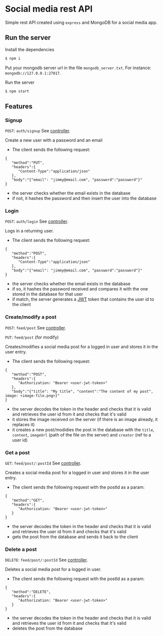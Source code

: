 # Social media rest API

Simple rest API created using `express` and MongoDB for a social media app.

## Run the server
Install the dependencies
```sh
$ npm i
```

Put your mongodb server url in the file `mongodb_server.txt`. For instance: `mongodb://127.0.0.1:27017`.

Run the server
```sh
$ npm start
```

## Features

### Signup
 `POST`: `auth/signup` See [controller](https://github.com/jimousse/node-rest-api/blob/main/controllers/auth/signup.js).

Create a new user with a password and an email
- The client sends the following request:
```
{
   "method":"PUT",
   "headers":{
      "Content-Type":"application/json"
   },
   "body":"{"email": "jimmy@email.com", "password":"password"}"
}
```
- the server checks whether the email exists in the database
- if not, it hashes the password and then insert the user into the database

### Login
 `POST`: `auth/login` See [controller](https://github.com/jimousse/node-rest-api/blob/main/controllers/auth/login.js).

Logs in a returning user.
- The client sends the following request:
```
{
   "method":"POST",
   "headers":{
      "Content-Type":"application/json"
   },
   "body":"{"email": "jimmy@email.com", "password":"password"}"
}
```
- the server checks whether the email exists in the database
- if so, it hashes the password received and compares it with the one stored in the database for that user
- if match, the server generates a [JWT](https://jwt.io/introduction) token that contains the user id to the client

### Create/modify a post
 `POST`: `feed/post` See [controller](https://github.com/jimousse/node-rest-api/blob/main/controllers/feed/create-post.js).

`PUT`: `feed/post` (for modify)

Creates/modifies a social media post for a logged in user and stores it in the user entry.
- The client sends the following request:
```
{
   "method":"POST",
   "headers":{
      "Authorization: "Bearer <user-jwt-token>"
   },
   "body":"{"title": "My title", "content":"The content of my post", image: <image-file.png>}"
}
```
- the server decodes the token in the header and checks that it is valid and retrieves the user id from it and checks that it's valid
- it stores the image received on the server (if there is an image already, it replaces it)
- it creates a new post/modidies the post in the database with the `title`, `content`, `imageUrl` (path of the file on the server) and `creator` (ref to a user id)

### Get a post
 `GET`: `feed/post/:postId` See [controller](https://github.com/jimousse/node-rest-api/blob/main/controllers/feed/get-post.js).

Creates a social media post for a logged in user and stores it in the user entry.
- The client sends the following request with the postId as a param:
```
{
   "method":"GET",
   "headers":{
      "Authorization: "Bearer <user-jwt-token>"
   }
}
```
- the server decodes the token in the header and checks that it is valid and retrieves the user id from it and checks that it's valid
- gets the post from the database and sends it back to the client


### Delete a post
 `DELETE`: `feed/post/:postId` See [controller](https://github.com/jimousse/node-rest-api/blob/main/controllers/feed/delete-post.js).

Deletes a social media post for a logged in user.
- The client sends the following request with the postId as a param:
```
{
   "method":"DELETE",
   "headers":{
      "Authorization: "Bearer <user-jwt-token>"
   }
}
```
- the server decodes the token in the header and checks that it is valid and retrieves the user id from it and checks that it's valid
- deletes the post from the database
